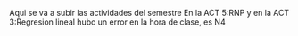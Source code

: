 Aqui se va a subir las actividades del semestre 
En la ACT 5:RNP y en la ACT 3:Regresion lineal hubo un error en la hora de clase, es N4
